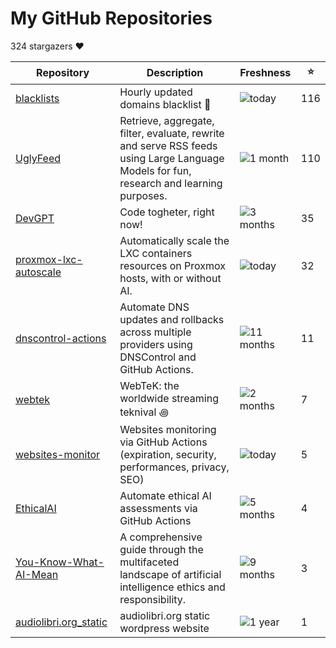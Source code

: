 
# My GitHub Repositories

324 stargazers ❤️

| Repository | Description | Freshness | ⭐️ |
|------------|-------------|-----------|----|
| [blacklists](https://github.com/fabriziosalmi/blacklists) | Hourly updated domains blacklist 🚫  | ![today](https://img.shields.io/badge/today-brightgreen?style=flat-square) | 116 |
| [UglyFeed](https://github.com/fabriziosalmi/UglyFeed) | Retrieve, aggregate, filter, evaluate, rewrite and serve RSS feeds using Large Language Models for fun, research and learning purposes. | ![1 month](https://img.shields.io/badge/1%20month-yellow?style=flat-square) | 110 |
| [DevGPT](https://github.com/fabriziosalmi/DevGPT) | Code togheter, right now! | ![3 months](https://img.shields.io/badge/3%20months-orange?style=flat-square) | 35 |
| [proxmox-lxc-autoscale](https://github.com/fabriziosalmi/proxmox-lxc-autoscale) | Automatically scale the LXC containers resources on Proxmox hosts, with or without AI. | ![today](https://img.shields.io/badge/today-brightgreen?style=flat-square) | 32 |
| [dnscontrol-actions](https://github.com/fabriziosalmi/dnscontrol-actions) | Automate DNS updates and rollbacks across multiple providers using DNSControl and GitHub Actions. | ![11 months](https://img.shields.io/badge/11%20months-yellow?style=flat-square) | 11 |
| [webtek](https://github.com/fabriziosalmi/webtek) | WebTeK: the worldwide streaming teknival ꩜ | ![2 months](https://img.shields.io/badge/2%20months-orange?style=flat-square) | 7 |
| [websites-monitor](https://github.com/fabriziosalmi/websites-monitor) | Websites monitoring via GitHub Actions (expiration, security, performances, privacy, SEO) | ![today](https://img.shields.io/badge/today-brightgreen?style=flat-square) | 5 |
| [EthicalAI](https://github.com/fabriziosalmi/EthicalAI) | Automate ethical AI assessments via GitHub Actions | ![5 months](https://img.shields.io/badge/5%20months-orange?style=flat-square) | 4 |
| [You-Know-What-AI-Mean](https://github.com/fabriziosalmi/You-Know-What-AI-Mean) | A comprehensive guide through the multifaceted landscape of artificial intelligence ethics and responsibility. | ![9 months](https://img.shields.io/badge/9%20months-orange?style=flat-square) | 3 |
| [audiolibri.org_static](https://github.com/fabriziosalmi/audiolibri.org_static) | audiolibri.org static wordpress website | ![1 year](https://img.shields.io/badge/1%20year-orange?style=flat-square) | 1 |

